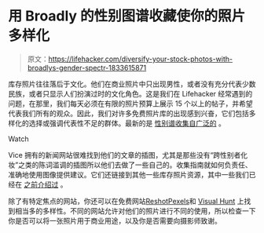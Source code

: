 # 用 Broadly 的性别图谱收藏使你的照片多样化

> 原文：<https://lifehacker.com/diversify-your-stock-photos-with-broadlys-gender-spectr-1833615871>

库存照片往往落后于文化。他们在商业照片中只出现男性，或者没有充分代表少数民族，或者只显示人们扮演过时的文化角色。这是我们在 Lifehacker 经常遇到的问题，在那里，我们每天必须在有限的照片预算上展示 15 个以上的帖子，并希望代表我们所有的观众。因此，我们对许多免费照片库的出现感到兴奋，它们包括多样化的选择或强调代表性不足的群体。最新的是 [性别谱收集自广泛的](https://broadlygenderphotos.vice.com/) 。

Watch

Vice 拥有的新闻网站很难找到他们的文章的插图，尤其是那些没有“跨性别者化妆”之类的陈词滥调的插图所以他们去做了一些自己的。收集指南就如何负责任、准确地使用图像提供建议。它们还链接到其他一些库存照片资源，其中一些我们已经在 [之前介绍过](https://lifehacker.com/where-to-find-more-diverse-stock-photos-1818506868) 。

除了有特定焦点的网站，你还可以在免费网站[Reshot](https://www.reshot.com/)[Pexels](https://www.pexels.com/)和 [Visual Hunt](https://visualhunt.com/) 上找到相当多的多样性。不同的网站允许对他们的照片进行不同的使用，所以检查一下你是否可以将一张照片用于商业用途，以及你是否需要向摄影师致谢。